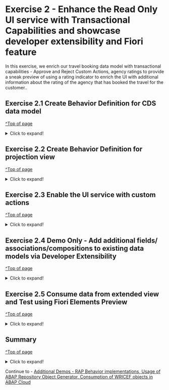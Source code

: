 # Exercise 2 - Enhance the Read Only UI service with Transactional Capabilities and showcase developer extensibility and Fiori feature

In this exercise, we enrich our travel booking data model with transactional capabilities - Approve and Reject Custom Actions, agency ratings to provide a sneak preview of using a rating indicator to enrich the UI with additional information about the rating of the agency that has booked the travel for the customer..

## Exercise 2.1 Create Behavior Definition for CDS data model
[^Top of page](#)

 <details>
 <summary>Click to expand!</summary>
  
1.	Right-click your data definition **`ZAD164_R_TRAVEL_XXX`** and select **New Behavior Definition** from the context menu.
   ![](images/AD164_E2_1_1.png)
 
2.	Maintain a description and click **`Next`**.
   - Description: _**`Behavior for Travel App XXX`**_
   - Retain **Implementation Type:** as **`Managed`**
  ![](images/AD164_E2_1_2.png)
 
3.	Select your transport request and click **`Finish`**.
   ![](images/AD164_E2_1_3.png)
  	
4.	A behavior definition for the CDS  entity with the following details should get generated
   ![](images/AD164_E2_1_4.png)
 
5.	Replace the default source code with following code snippet:

      <pre lang="ABAP">
       managed implementation in class zbp_ad164_r_travel_XXX unique;
       strict ( 2 );
       
       define behavior for zad164_r_travel_XXX alias zad164_travel_XXX
       persistent table zad164travel_XXX
       lock master
       authorization master ( instance )
       etag master LocalLastChangedAt
       {
       //  create;
       //  update;
       //  delete;
         internal update;
       
         field ( readonly, numbering : managed ) TravelUUID;
       
         mapping for zad164travel_XXX
           {
             TravelUUID         = travel_uuid;
             TravelID           = travel_id;
             AgencyID           = agency_id;
             CustomerID         = customer_id;
             BeginDate          = begin_date;
             EndDate            = end_date;
             BookingFee         = booking_fee;
             TotalPrice         = total_price;
             CurrencyCode       = currency_code;
             Description        = description;
             OverallStatus      = overall_status;
             LastChangedAt      = last_changed_at;
             LocalCreatedAt     = local_created_at;
             LocalCreatedBy     = local_created_by;
             LocalLastChangedAt = local_last_changed_at;
             LocalLastChangedBy = local_last_changed_by;
           }
       }
       </pre>

6.	Save and activate the object.
7.	Bring up the Quick Assist proposals ( **`Ctrl + Shift + 1`** ) while hovering over the suggested implementation class name and select the proposal **`Create behavior implementation class zbp..`** to auto generate the behavior implementation class.
   ![](images/AD164_E2_1_5.png)
8.	Maintain a description and click **`Next`**.
   - Description: _**`Behavior implementation for ZAD164_R_TRAVEL_XXX`**_
   ![](images/AD164_E2_1_6.png)

9.	Select your transport request and click **`Finish`**.
   ![](images/AD164_E2_1_7.png)
    
10.	A behavior implementation class for the behavior definition with the following details should get generated
    ![](images/AD164_E2_1_8.png)

11.	Save and activate the object.
   
 </details>
 
## Exercise 2.2 Create Behavior Definition for projection view
[^Top of page](#)

 <details>
  <summary>Click to expand!</summary>

1.	Right-click your projection view **`ZAD164_C_TRAVEL_XXX`** and select **New Behavior Definition** from the context menu.
  	![](images/AD164_E2_2_1.png)
  
2.	Maintain a description and click **`Next`**.
   - Description: _**`Projection Behavior implementation for ZAD164_C_TRAVEL_XXX`**_
   ![](images/AD164_E2_2_2.png)
 
3.	Select your transport request and click **`Finish`**.
   ![](images/AD164_E2_2_3.png)

4.	A projection behavior definition for the projection CDS entity with the following details should get generated
  	![](images/AD164_E2_2_4.png)
 
5.	Replace the default source code with following with code snippet:

    <pre lang="ABAP">
     projection;
     strict ( 2 );
     
     define behavior for zad164_c_travel_XXX alias zad164_travel_XXX
     {
     
       use action acceptTravel;
       use action rejectTravel;
     }
     </pre>
 
6.	Save and activate the object.

 </details>

## Exercise 2.3 Enable the UI service with custom actions
[^Top of page](#)

 <details>
  <summary>Click to expand!</summary>
  
After completing this exercise, you will have enabled the Travel booking approval app with **APPROVE** and **REJECT** custom actions.
1.	Open the behavior definition for view **`ZAD164_R_TRAVEL_XXX`** from the project explorer and add two custom actions APPROVE and REJECT.
   	The behavior definition should look like this after defining the custom actions
  	<br>![](images/AD164_E2_3_1.png)
  	
  <pre lang="ABAP">
    managed implementation in class zbp_ad164_r_travel_XXX unique;
    strict ( 2 );
    
    define behavior for zad164_r_travel_XXX alias zad164_travel_XXX
    persistent table zad164travel_XXX
    lock master
    authorization master ( global )
    etag master LocalLastChangedAt
    {
    //  create;
    //  update;
    //  delete;
    
      internal update;
    
      field ( readonly, numbering : managed ) TravelUUID;
    
      action acceptTravel result [1] $self;
      action rejectTravel result [1] $self;
    
      mapping for zad164travel_XXX
        {
          TravelUUID         = travel_uuid;
          TravelID           = travel_id;
          AgencyID           = agency_id;
          CustomerID         = customer_id;
          BeginDate          = begin_date;
          EndDate            = end_date;
          BookingFee         = booking_fee;
          TotalPrice         = total_price;
          CurrencyCode       = currency_code;
          Description        = description;
          OverallStatus      = overall_status;
          LastChangedAt      = last_changed_at;
          LocalCreatedAt     = local_created_at;
          LocalCreatedBy     = local_created_by;
          LocalLastChangedAt = local_last_changed_at;
          LocalLastChangedBy = local_last_changed_by;
        }
    } 
</pre>
    
2.	Save and active the behavior definition
3.	Use the quick assist to generate the definition for the actions defined in our behavior implementation class **`ZBP_AD164_R_TRAVEL_XXX`**
   <br>![](images/AD164_E2_3_2.png)

4.	Local class include of the behaviour implementation class **`ZBP_AD164_R_TRAVEL_XXX`** should look like this
   <br>![](images/AD164_E2_3_3.png)

5.	Save and activate the behavior implementation class.
6.	Implement action ACCEPT, save and activate the behavior implementation class.
   
<pre lang="ABAP">
   "Modify travel instance
    MODIFY ENTITIES OF zad164_r_travel_XXX IN LOCAL MODE
      ENTITY zad164_travel_XXX
        UPDATE FIELDS ( OverallStatus )
        WITH VALUE #( FOR key IN keys ( %tky          = key-%tky
                                        OverallStatus = travel_status-accepted ) )
      FAILED failed.

    "Read changed data for action result
    READ ENTITIES OF zad164_r_travel_XXX IN LOCAL MODE
      ENTITY zad164_travel_XXX
        ALL FIELDS WITH
        CORRESPONDING #( keys )
      RESULT DATA(travels).

    result = VALUE #( FOR travel IN travels ( %tky   = travel-%tky
                                              %param = travel ) ).
</pre>

   <br>![](images/AD164_E2_3_4.png)

7.	Implement action REJECT, save and activate the behavior implementation class.
   
<pre lang="ABAP">
   "Modify travel instance
    MODIFY ENTITIES OF zad164_r_travel_XXX IN LOCAL MODE
      ENTITY zad164_travel_XXX
        UPDATE FIELDS ( OverallStatus )
        WITH VALUE #( FOR key IN keys ( %tky          = key-%tky
                                        OverallStatus = travel_status-rejected ) )
      FAILED failed.

    "Read changed data for action result
    READ ENTITIES OF zad164_r_travel_XXX IN LOCAL MODE
      ENTITY zad164_travel_XXX
        ALL FIELDS WITH
        CORRESPONDING #( keys )
      RESULT DATA(travels).

    result = VALUE #( FOR travel IN travels ( %tky   = travel-%tky
                                              %param = travel ) ).
</pre>

   <br>![](images/AD164_E2_3_5.png)

8.	Test the implementation of ACCEPT and REJECT actions from **Preview** functionality of the UI oData service of the service binding **ZAD164_UI_TRAVEL_XXX_O4**

 Note that the buttons ACCEPT and REJECT will be active once we select a data record and on clicking the buttons, respective status will be set against
  	List should look like this before selecting a record
  	<br>![](images/AD164_E2_3_6.png)

 List should look like this after selecting a record
   <br>![](images/AD164_E2_3_7.png)

 After clicking on the Approve action button, the record details should have the Overall Status set to Accepted
   <br>![](images/AD164_E2_3_8.png)
  
</details>
 
## Exercise 2.4 Demo Only - Add additional fields/ associations/compositions to existing data models via Developer Extensibility 
[^Top of page](#)

 <details>
  <summary>Click to expand!</summary>

After completing this demo, we will have created a parent-child ( composition ) association between our Agency and Agency Review Rating entities and hence will be able to use this to calculate average rating for the agency. 
Showcase the following
 - Current Agency CDS Entity : **`ZAD164_R_AGENCY`**
 - Extend View definition on Agency Entity : **`ZAD164_R_AGENCY_EXTEND`**
 - View which is accessed as an extension : **`ZAD164_R_AGENCY_REVIEW`**
  
 </details>
 
## Exercise 2.5 Consume data from extended view and Test using Fiori Elements Preview
[^Top of page](#)

 <details>
  <summary>Click to expand!</summary>
After completing these steps you will have included a new field for average rating in the travel booking data model which consumes the data from the entity that was added as part of developer extensibility demo.

1.	Open the data definition for view **`ZAD164_R_TRAVEL_XXX`** from the project explorer and add a new association to **`ZAD164_R_AGENCY_REVIEW`** and compute the average rating for the agency from the data from association.

  	NOTE: While using the avg(... ) function, the CDS entity prompts to use **GROUP BY** clause in CDS entity -> Use the quick assist to generate the required data
The entity should now look like this
    <br>![](images/AD164_E2_5_1.png)

<pre lang="ABAP">
    @AccessControl.authorizationCheck: #NOT_REQUIRED
    @EndUserText.label: 'Data model for Travel App'
    define root view entity zad164_r_travel_XXX 
      as select from zad164travel_XXX as travel_XXX
      
      association [0..1] to zad164_r_agency             as _Agency         on $projection.AgencyId = _Agency.AgencyId
      association [0..*] to zad164_r_agency_review      as _AgencyReview   on $projection.AgencyId = _AgencyReview.AgencyId
      association [0..1] to zad164_r_customer           as _Customer       on $projection.CustomerId = _Customer.CustomerID
      association [1..1] to zad164_r_overall_status_vh  as _OverallStatus  on $projection.OverallStatus = _OverallStatus.OverallStatus
      association [0..1] to I_Currency                  as _Currency       on $projection.CurrencyCode = _Currency.Currency
    {
      key travel_uuid                           as TravelUuid,
      travel_id                                 as TravelId,
      agency_id                                 as AgencyId,
      avg( _AgencyReview.Rating as abap.fltp )  as AgencyRating,
      customer_id                               as CustomerId,
      begin_date                                as BeginDate,
      end_date                                  as EndDate,
      @Semantics.amount.currencyCode: 'CurrencyCode'
      booking_fee                               as BookingFee,
      @Semantics.amount.currencyCode: 'CurrencyCode'
      total_price                               as TotalPrice,
      currency_code                             as CurrencyCode,
      description                               as Description,
      overall_status                            as OverallStatus,
      @Semantics.user.createdBy: true
      local_created_by                          as LocalCreatedBy,
      @Semantics.systemDateTime.createdAt: true
      local_created_at                          as LocalCreatedAt,
      @Semantics.user.lastChangedBy: true
      local_last_changed_by                     as LocalLastChangedBy,
      @Semantics.systemDateTime.localInstanceLastChangedAt: true
      local_last_changed_at                     as LocalLastChangedAt,
    
      @Semantics.systemDateTime.lastChangedAt: true
      last_changed_at                           as LastChangedAt,
      
      /* Associations */
      _Agency,
      _AgencyReview,
      _Customer,
      _OverallStatus,
      _Currency
      
    }
    group by
      travel_uuid,
      travel_id,
      agency_id,
      customer_id,
      begin_date,
      end_date,
      booking_fee,
      total_price,
      currency_code,
      description,
      overall_status,
      local_created_by,
      local_created_at,
      local_last_changed_by,
      local_last_changed_at,
      last_changed_at
      </pre>

2.	Save and activate the CDS entity
3.	Open the data definition for the consumption view **`ZAD164_C_TRAVEL_XXX`** from the project explorer and add the computed average rating for the agency from the data from the CDS entity **`ZAD164_R_TRAVEL_XXX`**.

The entity should now look like this
    <br>![](images/AD164_E2_5_2.png)

<pre lang="ABAP">
      @EndUserText.label: 'Travel Projection View'
      @AccessControl.authorizationCheck: #CHECK
      
      @Metadata.allowExtensions: true
      @Search.searchable: true
      define root view entity zad164_c_travel_XXC 
        provider contract transactional_query
        as projection on zad164_r_travel_XXX
      {
        key TravelUuid,
            
            @Search.defaultSearchElement: true
            TravelId,
      
            @Search.defaultSearchElement: true
            @ObjectModel.text.element: ['AgencyName']
            AgencyId,
            _Agency.Name              as AgencyName,
            AgencyRating,
      
            @Search.defaultSearchElement: true
            @ObjectModel.text.element: ['CustomerName']
            CustomerId,
            _Customer.LastName        as CustomerName,
      
            BeginDate,
            EndDate,
      
            BookingFee,
            TotalPrice,
            CurrencyCode,
      
            Description,
      
            @ObjectModel.text.element: ['OverallStatusText']
            OverallStatus,
            _OverallStatus._Text.Text as OverallStatusText : localized,
      
            LocalLastChangedAt,
      
            _Agency,
            _AgencyReview,
            _Currency,
            _Customer,
            _OverallStatus
      }   
</pre>

4.	Save and activate the CDS entity
5.	Open the meta data definition for the consumption view **`ZAD164_C_TRAVEL_XXX`** from the project explorer and add the UI annotations for the Agency Rating.
 
   The entity should now look like this
   <br>![](images/AD164_E2_5_3.png)

<pre lang="ABAP">
      @Metadata.layer: #CORE

      @UI: { headerInfo: { typeName: 'Travel',
                           typeNamePlural: 'Travels',
                           title: { type: #STANDARD, value: 'TravelID' } },
             presentationVariant: [{ sortOrder: [{ by: 'BeginDate', direction: #DESC }
                                                ], 
                                     visualizations: [{type: #AS_LINEITEM}]  }] }
      
      annotate entity zad164_c_travel_XXX with
      {
        @UI.facet: [{ type: #IDENTIFICATION_REFERENCE }]
        @UI.hidden: true
        TravelUuid;
      
        @UI: { lineItem:       [{ position: 10 }],
               identification: [{ position: 10 }],
               selectionField: [{ position: 10 }]}
        TravelId;
      
        @UI: { lineItem:       [{ position: 20 }],
               identification: [{ position: 20 }],
               selectionField: [{ position: 20 }]}
        @Consumption.valueHelpDefinition: [{ entity : {name: 'zad164_r_agency_std_vh', element: 'AgencyId' }}]
        AgencyId;
        
        @UI: { 
        dataPoint: {
          qualifier: 'AgencyRating',
          targetValue: 5,
          visualization: #RATING,
          title: 'Agency Rating Indicator'
        },
        lineItem: [
          {
            type: #AS_DATAPOINT,
            label: 'Agency Rating Indicator',
            importance: #HIGH,
            position: 30
          }
        ],
        identification: [{ type: #AS_DATAPOINT,
                           label : 'Agency Rating Indicator',
                           importance: #HIGH,
                           position: 30 }]
        }
        AgencyRating;
      
        @UI: { lineItem:       [{ position: 40 }],
               identification: [{ position: 40 }],
               selectionField: [{ position: 40 }]}
        @Consumption.valueHelpDefinition: [{entity: {name: 'zad164_r_customer_stdvh', element: 'CustomerID' }}]
        CustomerId;
      
        @UI: { lineItem:       [{ position: 50 }],
               identification: [{ position: 50 }]}
        BeginDate;
      
        @UI: { lineItem:       [{ position: 60 }],
               identification: [{ position: 60 }]}
        EndDate;
      
        @UI: { lineItem:       [{ position: 70 }],
               identification: [{ position: 70 }]}
        BookingFee;
      
        @UI: { lineItem:       [{ position: 80 }],
               identification: [{ position: 80 }]}
        TotalPrice;
      
        @Consumption.valueHelpDefinition: [{entity: {name: 'I_CurrencyStdVH', element: 'Currency' }}]
        CurrencyCode;
      
        @UI: { lineItem:       [{ position: 90 }],
               identification: [{ position: 90 }]}
        Description;
      
        @UI: { lineItem:       [{ position: 100 },
                                { type: #FOR_ACTION, dataAction: 'acceptTravel', label: 'Accept Travel', position: 10 },
                                { type: #FOR_ACTION, dataAction: 'rejectTravel', label: 'Reject Travel', position: 20 }],
               identification: [{ position: 100 }],
               selectionField: [{ position: 100 }],
               textArrangement: #TEXT_ONLY }
        @Consumption.valueHelpDefinition: [{ entity: {name: 'zad164_r_overall_status_vh', element: 'OverallStatus' }}]
        OverallStatus;
      
        @UI.hidden: true
        OverallStatusText;
      
        @UI.hidden: true
        LocalLastChangedAt;
      
      }
</pre>

6.	Save and activate the metadata extension of the projection CDS entity
7.	Test the implementation of rating indicator from **Preview** functionality of the UI oData service of the service binding **`ZAD164_UI_TRAVEL_XXX_O4`**
    	Note that the Agency Review will be available as a Rating indicator on the list view as shown below
 
  	<br>![](images/AD164_E2_5_4.png)

8.	To understand other controls that can be used in the fiori app, go through the [Fiori Feature Showcase App Guide](https://github.com/SAP-samples/abap-platform-fiori-feature-showcase/wiki/Feature-Showcase-App-Guide).

</details>

## Summary
[^Top of page](#)

 <details>
  <summary>Click to expand!</summary>
You've now enriched our travel booking data model with transactional capabilities - Approve and Reject Custom Actions, use developer extensibility to add agency ratings to the data model and also provide a sneak preview of using a rating indicator to enrich the UI with additional information about the rating of the agency that has booked the travel for the customer..
 </details>

Continue to - [Additional Demos - RAP Behavior implementations, Usage of ABAP Repository Object Generator, Consumption of WRICEF objects in ABAP Cloud](https://github.com/SAP-samples/teched2023-AD164/blob/main/README.md#additional-demos)
